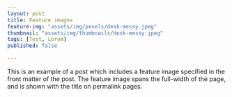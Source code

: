 ```yaml
---
layout: post
title: Feature images
feature-img: "assets/img/pexels/desk-messy.jpeg"
thumbnail: "assets/img/thumbnails/desk-messy.jpeg"
tags: [Test, Lorem]
published: false

---
```

This is an example of a post which includes a feature image specified in the front matter of the post. The feature image spans the full-width of the page, and is shown with the title on permalink pages.

